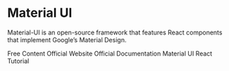 # Material UI

Material-UI is an open-source framework that features React components that implement Google’s Material Design.

<ResourceGroupTitle>Free Content</ResourceGroupTitle>
<BadgeLink colorScheme='blue' badgeText='Official Website' href='https://mui.com/'>Official Website</BadgeLink>
<BadgeLink colorScheme='blue' badgeText='Official Docs' href='https://mui.com/getting-started/installation/'>Official Documentation</BadgeLink>
<BadgeLink badgeText='Watch' href='https://www.youtube.com/watch?v=vyJU9efvUtQ'>Material UI React Tutorial</BadgeLink>
